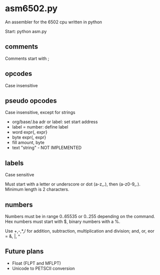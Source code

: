 # asm6502.py
An assembler for the 6502 cpu written in python

Start: python asm.py

## comments
Comments start with ;

## opcodes
Case insensitive

## pseudo opcodes
Case insensitive, except for strings

* org/base/.ba adr or label: set start address
* label = number: define label
* word expr{, expr}
* byte expr{, expr}
* fill amount, byte
* text "string" - NOT IMPLEMENTED

## labels
Case sensitive

Must start with a letter or underscore or dot (a-z_.), then (a-z0-9_.). Minimum length is 2 characters.

## numbers
Numbers must be in range 0..65535 or 0..255 depending on the command.
Hex numbers must start with $, binary numbers with a %.

Use +,-,*,/ for addition, subtraction, multiplication and division; and, or, eor = &, |, ^

## Future plans
* Float (FLPT and MFLPT)
* Unicode to PETSCII conversion
